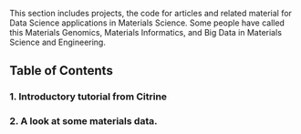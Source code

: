 This section includes projects, the code for articles and related material for Data Science applications in Materials Science. 
Some people have called this Materials Genomics, Materials Informatics, and Big Data in Materials Science and Engineering.

## Table of Contents

### 1. Introductory tutorial from Citrine

### 2. A look at some materials data.
